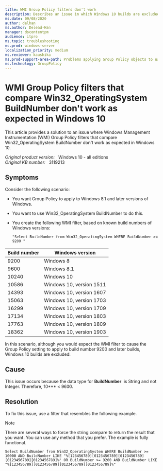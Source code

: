 ```yaml
---
title: WMI Group Policy filters don't work
description: Describes an issue in which Windows 10 builds are excluded from WMI filter results.
ms.date: 09/08/2020
author: delhan
ms.author: Delead-Han
manager: dscontentpm
audience: itpro
ms.topic: troubleshooting
ms.prod: windows-server
localization_priority: medium
ms.reviewer: kaushika
ms.prod-support-area-path: Problems applying Group Policy objects to users or computers
ms.technology: GroupPolicy
---
```

# WMI Group Policy filters that compare Win32_OperatingSystem BuildNumber don't work as expected in Windows 10

This article provides a solution to an issue where Windows Management Instrumentation (WMI) Group Policy filters that compare Win32_OperatingSystem BuildNumber don't work as expected in Windows 10.

_Original product version:_ &nbsp; Windows 10 - all editions  
_Original KB number:_ &nbsp; 3119213

## Symptoms

Consider the following scenario:

- You want Group Policy to apply to Windows 8.1 and later versions of Windows.
- You want to use Win32_OperatingSystem BuildNumber to do this.
- You create the following WMI filter, based on known build numbers of Windows versions:

    ```console
    "Select BuildNumber from Win32_OperatingSystem WHERE BuildNumber >= 9200 "
    ```

|Build number|Windows version|
|---|---|
|9200|Windows 8|
|9600|Windows 8.1|
|10240|Windows 10|
|10586|Windows 10, version 1511|
|14393|Windows 10, version 1607|
|15063|Windows 10, version 1703|
|16299|Windows 10, version 1709|
|17134|Windows 10, version 1803|
|17763|Windows 10, version 1809|
|18362|Windows 10, version 1903|

In this scenario, although you would expect the WMI filter to cause the Group Policy setting to apply to build number 9200 and later builds, Windows 10 builds are excluded.

## Cause

This issue occurs because the data type for **BuildNumber**  is String and not Integer. Therefore, 10*** < 9600.

## Resolution

To fix this issue, use a filter that resembles the following example.

> [!NOTE]
> There are several ways to force the string compare to return the result that you want. You can use any method that you prefer. The example is fully functional.

```console
Select BuildNumber from Win32_OperatingSystem WHERE BuildNumber >= 10000 AND BuildNumber LIKE "%[123456789][0123456789][0123456789][0123456789][0123456789]%" OR BuildNumber >= 9200 AND BuildNumber LIKE "%[123456789][0123456789][0123456789][0123456789]%"
```
